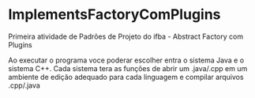 # ImplementsFactoryComPlugins
Primeira atividade de Padrões de Projeto do ifba - Abstract Factory com Plugins

Ao executar o programa voce poderar escolher entra o sistema Java e o sistema C++. Cada sistema tera as funções de abrir um .java/.cpp em um ambiente de edição adequado para cada linguagem e compilar arquivos .cpp/.java
